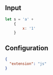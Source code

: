
## Input
```javascript input
let s = 'a' +
    {
        x: '1'
    }
```

## Configuration
```json configuration
{
  "extension": "js"
}
```
